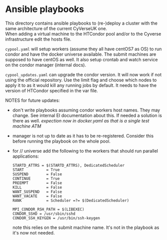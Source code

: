 # Ansible playbooks


This directory contains ansible playbooks to (re-)deploy a cluster with the same architecture of the current CyVerseUK one.  
When adding a virtual machine to the HTCondor pool and/or to the Cyverse infrastructure edit the hosts file.

`cypool.yaml` will setup workers (assume they all have centOS7 as OS) to run condor and have the docker universe available. The submit machines are supposed to have centOS as well. It also setup crontab and watch service on the condor manager (internal docs).

`cypool_updates.yaml` can upgrade the condor version. It will now work if not using the official repository. Use the limit flag and choose which nodes to apply it to as it would kill any running jobs by default. It needs to have the version of HTCondor specified in the var file.

NOTES for future updates:

* don't write playbooks assuming condor workers host names. They may change. See internal EI documentation about this. If needed a solution is there as well.
  _expection now in docker.yaml as that is a single test machine ATM_
* manager is not up to date as it has to be re-registered. Consider this before running the playbook on the whole pool.
* for // universe add the following to the workers that should run parallel applications:

  ```DedicatedScheduler = "DedicatedScheduler@<exact host name as in condor_status --schedd>"
  STARTD_ATTRS = $(STARTD_ATTRS), DedicatedScheduler
  START          = True
  SUSPEND        = False
  CONTINUE       = True
  PREEMPT        = False
  KILL           = False
  WANT_SUSPEND   = False
  WANT_VACATE    = False
  RANK           = Scheduler =?= $(DedicatedScheduler)
  
  MPI_CONDOR_RSH_PATH = $(LIBEXEC)
  CONDOR_SSHD = /usr/sbin/sshd
  CONDOR_SSH_KEYGEN = /usr/bin/ssh-keygen
  ```  
  
  note this relies on the submit machine name. It's not in the playbook as it's now not needed.

